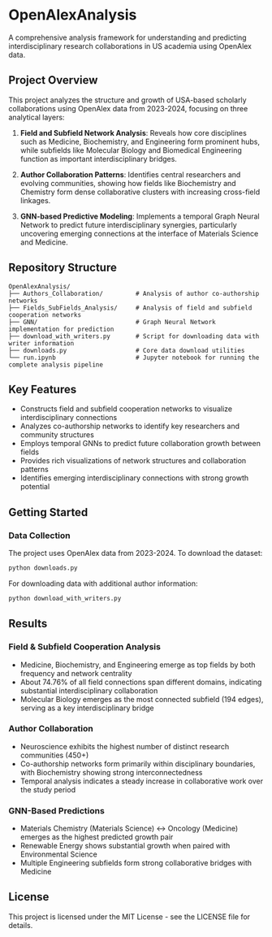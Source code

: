 # OpenAlexAnalysis

A comprehensive analysis framework for understanding and predicting interdisciplinary research collaborations in US academia using OpenAlex data.

## Project Overview

This project analyzes the structure and growth of USA-based scholarly collaborations using OpenAlex data from 2023-2024, focusing on three analytical layers:

1. **Field and Subfield Network Analysis**: Reveals how core disciplines such as Medicine, Biochemistry, and Engineering form prominent hubs, while subfields like Molecular Biology and Biomedical Engineering function as important interdisciplinary bridges.

2. **Author Collaboration Patterns**: Identifies central researchers and evolving communities, showing how fields like Biochemistry and Chemistry form dense collaborative clusters with increasing cross-field linkages.

3. **GNN-based Predictive Modeling**: Implements a temporal Graph Neural Network to predict future interdisciplinary synergies, particularly uncovering emerging connections at the interface of Materials Science and Medicine.

## Repository Structure

```
OpenAlexAnalysis/
├── Authors_Collaboration/         # Analysis of author co-authorship networks
├── Fields_SubFields_Analysis/     # Analysis of field and subfield cooperation networks
├── GNN/                           # Graph Neural Network implementation for prediction
├── download_with_writers.py       # Script for downloading data with writer information
├── downloads.py                   # Core data download utilities
└── run.ipynb                      # Jupyter notebook for running the complete analysis pipeline
```

## Key Features

- Constructs field and subfield cooperation networks to visualize interdisciplinary connections
- Analyzes co-authorship networks to identify key researchers and community structures
- Employs temporal GNNs to predict future collaboration growth between fields
- Provides rich visualizations of network structures and collaboration patterns
- Identifies emerging interdisciplinary connections with strong growth potential

## Getting Started

### Data Collection

The project uses OpenAlex data from 2023-2024. To download the dataset:

```bash
python downloads.py
```

For downloading data with additional author information:

```bash
python download_with_writers.py
```

## Results

### Field & Subfield Cooperation Analysis

- Medicine, Biochemistry, and Engineering emerge as top fields by both frequency and network centrality
- About 74.76% of all field connections span different domains, indicating substantial interdisciplinary collaboration
- Molecular Biology emerges as the most connected subfield (194 edges), serving as a key interdisciplinary bridge

### Author Collaboration

- Neuroscience exhibits the highest number of distinct research communities (450+)
- Co-authorship networks form primarily within disciplinary boundaries, with Biochemistry showing strong interconnectedness
- Temporal analysis indicates a steady increase in collaborative work over the study period

### GNN-Based Predictions

- Materials Chemistry (Materials Science) ↔ Oncology (Medicine) emerges as the highest predicted growth pair
- Renewable Energy shows substantial growth when paired with Environmental Science
- Multiple Engineering subfields form strong collaborative bridges with Medicine

## License

This project is licensed under the MIT License - see the LICENSE file for details.
